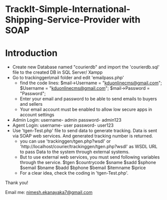 # TrackIt-Simple-International-Shipping-Service-Provider with SOAP

# Introduction

* Create new Database named "courierdb" and import the 'courierdb.sql' file to the created DB in SQL Server/ Xampp
* Go to trackinggen\mail folder and edit 'emailpass.php'
	- find the code lines: 
		$mail->Username = "kduonlinecms@gmail.com";
		$Username = "kduonlinecms@gmail.com";
		$mail->Password = "Password";
	- Enter your email and password to be able to send emails to buyers and sellers
	- Your email account must be enabled to allow low secure apps in account settings
* Admin Login: username- admin password- admin123
* Agent Login: username- user password- user123
* Use 'tgen-Test.php' file to send data to generate tracking. Data is sent via SOAP web services. And generated tracking number is returned.
	- you can use 'trackinggen/tgen.php?wsdl' or 'http://localhost/courier/trackinggen/tgen.php?wsdl' as WSDL URL to pass Data to the system through external systems.
	- But to use external web services, you must send following variables through the service.
		$tgen
		$countrycode
		$sname
		$sadd
		$sphone
		$semail
		$bname
		$badd
		$bphone
		$bemail
		$itemname
		$iprice
	- For a clear idea, check the coding in 'tgen-Test.php'.

Thank you!

Email me: nimesh.ekanayaka7@gmail.com
